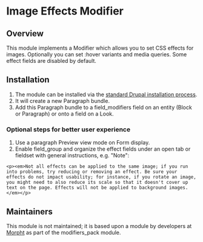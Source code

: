 # Image Effects Modifier

## Overview
This module implements a Modifier which allows you to set CSS effects for
images. Optionally you can set :hover variants and media queries. Some effect
fields are disabled by default.

## Installation
1. The module can be installed via the
[standard Drupal installation process](http://drupal.org/node/1897420).
2. It will create a new Paragraph bundle.
3. Add this Paragraph bundle to a field_modifiers field on an entity (Block or
Paragraph) or onto a field on a Look.

### Optional steps for better user experience
1. Use a paragraph Preview view mode on Form display.
2. Enable field_group and organize the effect fields under an open tab or
fieldset with general instructions, e.g. "Note":
```
<p><em>Not all effects can be applied to the same image; if you run into problems, try reducing or removing an effect. Be sure your effects do not impact usability; for instance, if you rotate an image, you might need to also reduce its scale so that it doesn't cover up text on the page. Effects will not be applied to background images.</em></p>
```

## Maintainers
This module is not maintained; it is based upon a module by developers at
[Morpht](http://morpht.com) as part of the modifiers_pack module.
